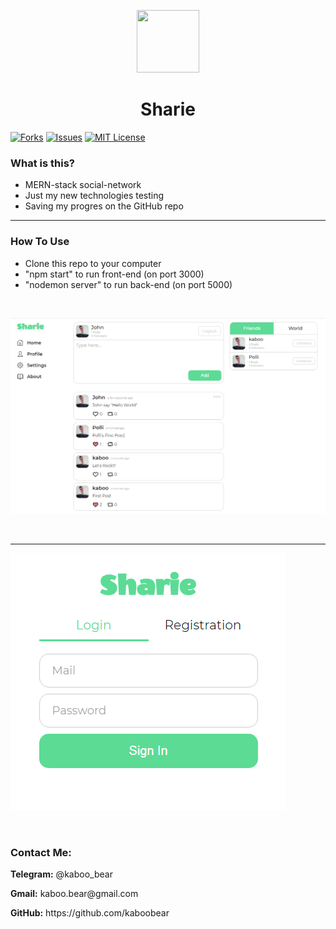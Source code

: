 <p align="center">
    <img src="https://img.icons8.com/bubbles/100/000000/rocket.png" width="100" height="100">
</p>

<h1 align="center">Sharie</h1>

[![Forks][forks-shield]][forks-url]
[![Issues][issues-shield]][issues-url]
[![MIT License][license-shield]][license-url]

### What is this?
+ MERN-stack social-network
+ Just my new technologies testing
+ Saving my progres on the GitHub repo

<hr>

### How To Use
+ Clone this repo to your computer
+ "npm start" to run front-end (on port 3000)
+ "nodemon server" to run back-end (on port 5000)

<br>


![Layout](kaboo1.png)

<br>

<hr>

![Layout](kaboo2.png)

<br>

<h3>Contact Me:</h3>

<div>
    <p><b>Telegram:</b> @kaboo_bear </p>
</div>

<div>
    <p><b>Gmail:</b> kaboo.bear@gmail.com </p>
</div>

<div>
    <p><b>GitHub:</b> https://github.com/kaboobear</p>
</div>












[forks-shield]: https://img.shields.io/github/forks/kaboobear/Sharie?style=flat-square
[forks-url]: https://github.com/kaboobear/Sharie/network/members
[issues-shield]: https://img.shields.io/github/issues/kaboobear/Sharie.svg?style=flat-square
[issues-url]: https://github.com/kaboobear/Sharie/issues
[license-shield]: https://img.shields.io/github/license/kaboobear/Sharie.svg?style=flat-square
[license-url]: https://github.com/kaboobear/Sharie/blob/master/LICENSE.txt
